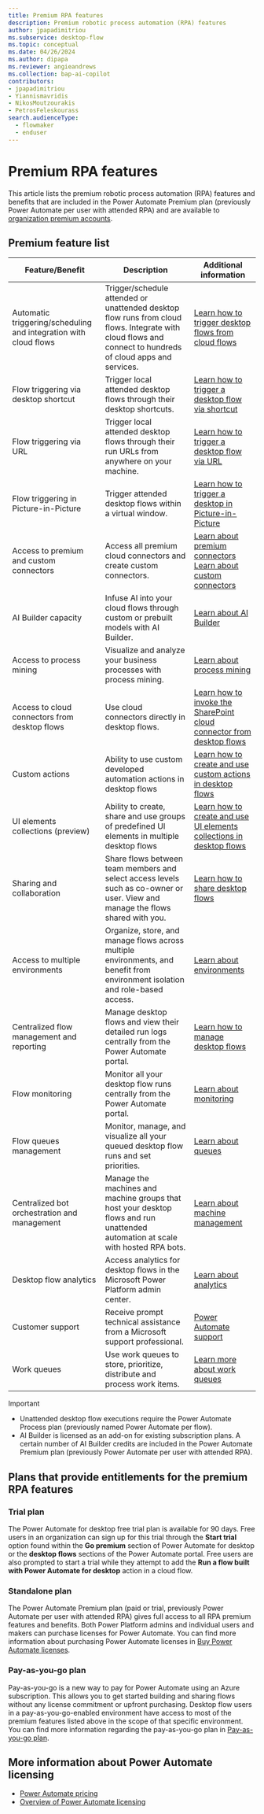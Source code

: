```yaml
---
title: Premium RPA features
description: Premium robotic process automation (RPA) features
author: jpapadimitriou
ms.subservice: desktop-flow
ms.topic: conceptual
ms.date: 04/26/2024
ms.author: dipapa
ms.reviewer: angieandrews
ms.collection: bap-ai-copilot
contributors:
- jpapadimitriou
- Yiannismavridis
- NikosMoutzourakis
- PetrosFeleskourass
search.audienceType: 
  - flowmaker
  - enduser
---
```


# Premium RPA features

This article lists the premium robotic process automation (RPA) features and benefits that are included in the Power Automate Premium plan (previously Power Automate per user with attended RPA) and are available to [organization premium accounts](getting-started-org.md).

## Premium feature list

|Feature/Benefit | Description|Additional information|
|----------------|------------|----------------------|
|Automatic triggering/scheduling and integration with cloud flows|Trigger/schedule attended or unattended desktop flow runs from cloud flows. Integrate with cloud flows and connect to hundreds of cloud apps and services.|[Learn how to trigger desktop flows from cloud flows](trigger-desktop-flows.md)|
|Flow triggering via desktop shortcut|Trigger local attended desktop flows through their desktop shortcuts.|[Learn how to trigger a desktop flow via shortcut](run-desktop-flows-url-shortcuts.md)|
|Flow triggering via URL|Trigger local attended desktop flows through their run URLs from anywhere on your machine.|[Learn how to trigger a desktop flow via URL](run-desktop-flows-url-shortcuts.md)|
|Flow triggering in Picture-in-Picture|Trigger attended desktop flows within a virtual window.|[Learn how to trigger a desktop in Picture-in-Picture](run-desktop-flows-pip.md)|
|Access to premium and custom connectors|Access all premium cloud connectors and create custom connectors.|[Learn about premium connectors](/connectors/connector-reference/connector-reference-premium-connectors)<br>[Learn about custom connectors](/connectors/custom-connectors)|
|AI Builder capacity|Infuse AI into your cloud flows through custom or prebuilt models with AI Builder.|[Learn about AI Builder](/ai-builder)|
|Access to process mining |Visualize and analyze your business processes with process mining.|[Learn about process mining](/power-automate/process-advisor-overview)|
|Access to cloud connectors from desktop flows|Use cloud connectors directly in desktop flows.|[Learn how to invoke the SharePoint cloud connector from desktop flows](actions-reference/sharepoint.md)|
|Custom actions|Ability to use custom developed automation actions in desktop flows|[Learn how to create and use custom actions in desktop flows](custom-actions.md)|
|UI elements collections (preview)|Ability to create, share and use groups of predefined UI elements in multiple desktop flows|[Learn how to create and use UI elements collections in desktop flows](ui-elements-collections.md)|
|Sharing and collaboration|Share flows between team members and select access levels such as co-owner or user. View and manage the flows shared with you.|[Learn how to share desktop flows](manage.md#share-desktop-flows)|
|Access to multiple environments|Organize, store, and manage flows across multiple environments, and benefit from environment isolation and role-based access.|[Learn about environments](/power-platform/admin/environments-overview)|
|Centralized flow management and reporting|Manage desktop flows and view their detailed run logs centrally from the Power Automate portal.|[Learn how to manage desktop flows](manage.md)|
|Flow monitoring|Monitor all your desktop flow runs centrally from the Power Automate portal.|[Learn about monitoring](monitor-desktop-flow-runs.md)|
|Flow queues management|Monitor, manage, and visualize all your queued desktop flow runs and set priorities.|[Learn about queues](monitor-desktop-flow-queues.md)|
|Centralized bot orchestration and management|Manage the machines and machine groups that host your desktop flows and run unattended automation at scale with hosted RPA bots.|[Learn about machine management](manage-machines.md)|
|Desktop flow analytics|Access analytics for desktop flows in the Microsoft Power Platform admin center.|[Learn about analytics](/power-platform/admin/analytics-ui-flow)|
|Customer support|Receive prompt technical assistance from a Microsoft support professional.|[Power Automate support](https://make.powerautomate.com/support/)|
|Work queues|Use work queues to store, prioritize, distribute and process work items.| [Learn more about work queues](work-queues.md)|

> [!IMPORTANT]
>
> - Unattended desktop flow executions require the Power Automate Process plan (previously named Power Automate per flow).
> - AI Builder is licensed as an add-on for existing subscription plans. A certain number of AI Builder credits are included in the Power Automate Premium plan (previously Power Automate per user with attended RPA).

## Plans that provide entitlements for the premium RPA features

### Trial plan

The Power Automate for desktop free trial plan is available for 90 days. Free users in an organization can sign up for this trial through the **Start trial** option found within the **Go premium** section of Power Automate for desktop or the **desktop flows** sections of the Power Automate portal. Free users are also prompted to start a trial while they attempt to add the **Run a flow built with Power Automate for desktop** action in a cloud flow.

### Standalone plan

The Power Automate Premium plan (paid or trial, previously Power Automate per user with attended RPA) gives full access to all RPA premium features and benefits. Both Power Platform admins and individual users and makers can purchase licenses for Power Automate. You can find more information about purchasing Power Automate licenses in [Buy Power Automate licenses](/power-platform/admin/power-automate-licensing/buy-licenses).

### Pay-as-you-go plan

Pay-as-you-go is a new way to pay for Power Automate using an Azure subscription. This allows you to get started building and sharing flows without any license commitment or upfront purchasing. Desktop flow users in a pay-as-you-go-enabled environment have access to most of the premium features listed above in the scope of that specific environment. You can find more information regarding the pay-as-you-go plan in [Pay-as-you-go plan](/power-platform/admin/pay-as-you-go-overview).

## More information about Power Automate licensing

- [Power Automate pricing](https://powerautomate.microsoft.com/pricing/)
- [Overview of Power Automate licensing](/power-platform/admin/power-automate-licensing/overview)
